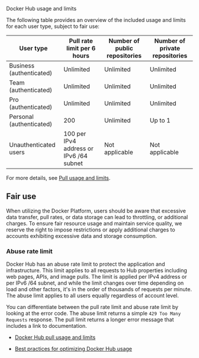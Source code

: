 Docker Hub usage and limits


The following table provides an overview of the included usage and limits for each
user type, subject to fair use:


| User type                | Pull rate limit per 6 hours             | Number of public repositories | Number of private repositories |
|--------------------------|-----------------------------------------|-------------------------------|--------------------------------|
| Business (authenticated) | Unlimited                               | Unlimited                     | Unlimited                      |
| Team (authenticated)     | Unlimited                               | Unlimited                     | Unlimited                      |
| Pro (authenticated)      | Unlimited                               | Unlimited                     | Unlimited                      |
| Personal (authenticated) | 200                                     | Unlimited                     | Up to 1                        |
| Unauthenticated users    | 100 per IPv4 address or IPv6 /64 subnet | Not applicable                | Not applicable                 |

For more details, see [Pull usage and limits](./pulls.md).

## Fair use

When utilizing the Docker Platform, users should be aware that excessive data
transfer, pull rates, or data storage can lead to throttling, or additional
charges. To ensure fair resource usage and maintain service quality, we reserve
the right to impose restrictions or apply additional charges to accounts
exhibiting excessive data and storage consumption.

### Abuse rate limit

Docker Hub has an abuse rate limit to protect the application and
infrastructure. This limit applies to all requests to Hub properties including
web pages, APIs, and image pulls. The limit is applied per IPv4 address or per
IPv6 /64 subnet, and while the limit changes over time depending on load and
other factors, it's in the order of thousands of requests per minute. The abuse
limit applies to all users equally regardless of account level.

You can differentiate between the pull rate limit and abuse rate limit by
looking at the error code. The abuse limit returns a simple `429 Too Many
Requests` response. The pull limit returns a longer error message that includes
a link to documentation.



- [Docker Hub pull usage and limits](https://docs.docker.com/docker-hub/usage/pulls/)

- [Best practices for optimizing Docker Hub usage](https://docs.docker.com/docker-hub/usage/manage/)
